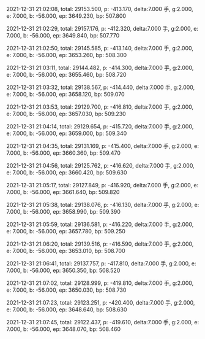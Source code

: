 2021-12-31 21:02:08, total: 29153.500, p: -413.170, delta:7.000 手, g:2.000, e: 7.000, b: -56.000, ep: 3649.230, bp: 507.800

2021-12-31 21:02:29, total: 29157.176, p: -412.320, delta:7.000 手, g:2.000, e: 7.000, b: -56.000, ep: 3649.840, bp: 507.770

2021-12-31 21:02:50, total: 29145.585, p: -413.140, delta:7.000 手, g:2.000, e: 7.000, b: -56.000, ep: 3653.260, bp: 508.300

2021-12-31 21:03:11, total: 29144.482, p: -414.300, delta:7.000 手, g:2.000, e: 7.000, b: -56.000, ep: 3655.460, bp: 508.720

2021-12-31 21:03:32, total: 29138.567, p: -414.440, delta:7.000 手, g:2.000, e: 7.000, b: -56.000, ep: 3658.120, bp: 509.070

2021-12-31 21:03:53, total: 29129.700, p: -416.810, delta:7.000 手, g:2.000, e: 7.000, b: -56.000, ep: 3657.030, bp: 509.230

2021-12-31 21:04:14, total: 29129.654, p: -415.720, delta:7.000 手, g:2.000, e: 7.000, b: -56.000, ep: 3659.000, bp: 509.340

2021-12-31 21:04:35, total: 29131.169, p: -415.400, delta:7.000 手, g:2.000, e: 7.000, b: -56.000, ep: 3660.360, bp: 509.470

2021-12-31 21:04:56, total: 29125.762, p: -416.620, delta:7.000 手, g:2.000, e: 7.000, b: -56.000, ep: 3660.420, bp: 509.630

2021-12-31 21:05:17, total: 29127.849, p: -416.920, delta:7.000 手, g:2.000, e: 7.000, b: -56.000, ep: 3661.640, bp: 509.820

2021-12-31 21:05:38, total: 29138.076, p: -416.130, delta:7.000 手, g:2.000, e: 7.000, b: -56.000, ep: 3658.990, bp: 509.390

2021-12-31 21:05:59, total: 29136.581, p: -416.220, delta:7.000 手, g:2.000, e: 7.000, b: -56.000, ep: 3657.780, bp: 509.250

2021-12-31 21:06:20, total: 29139.516, p: -416.590, delta:7.000 手, g:2.000, e: 7.000, b: -56.000, ep: 3653.010, bp: 508.700

2021-12-31 21:06:41, total: 29137.757, p: -417.810, delta:7.000 手, g:2.000, e: 7.000, b: -56.000, ep: 3650.350, bp: 508.520

2021-12-31 21:07:02, total: 29128.999, p: -419.810, delta:7.000 手, g:2.000, e: 7.000, b: -56.000, ep: 3650.030, bp: 508.730

2021-12-31 21:07:23, total: 29123.251, p: -420.400, delta:7.000 手, g:2.000, e: 7.000, b: -56.000, ep: 3648.640, bp: 508.630

2021-12-31 21:07:45, total: 29122.437, p: -419.610, delta:7.000 手, g:2.000, e: 7.000, b: -56.000, ep: 3648.070, bp: 508.460